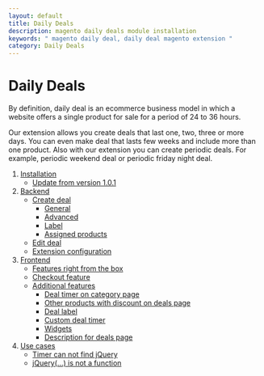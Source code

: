 ```yaml
---
layout: default
title: Daily Deals
description: magento daily deals module installation
keywords: " magento daily deal, daily deal magento extension "
category: Daily Deals
---
```


# Daily Deals

By definition, daily deal is an ecommerce business model in which a website
offers a single product for sale for a period of 24 to 36 hours.

Our extension allows you create deals that last one, two, three or more days.
You can even make deal that lasts few weeks and include more than one product.
Also with our extension you can create periodic deals. For example, periodic
weekend deal or periodic friday night deal.

1. [Installation](installation/)
	- [Update from version 1.0.1](installation/#update-from-version-101)
2. [Backend](backend/)
	- [Create deal](backend/create-deal/)
		* [General](backend/create-deal/#general-tab)
		* [Advanced](backend/create-deal/#advanced-tab)
		* [Label](backend/create-deal/#label-tab)
		* [Assigned products](backend/create-deal/#assigned-products-tab)
	- [Edit deal](backend/edit-deal/)
	- [Extension configuration](backend/extension-configuration/)
3. [Frontend](frontend/)
	- [Features right from the box](frontend/features-right-from-the-box/)
	- [Checkout feature](frontend/checkout-feature/)
	- [Additional features](frontend/#)
		* [Deal timer on category page](frontend/additional-features/deal-timer-on-category-page/)
		* [Other products with discount on deals page](frontend/additional-features/other-products-with-discount/)
		* [Deal label](frontend/additional-features/deal-label/)
		* [Custom deal timer](frontend/additional-features/custom-deal-timer/)
		* [Widgets](frontend/additional-features/widgets/)
		* [Description for deals page](frontend/additional-features/description-for-deals-page/)
4. [Use cases](use-cases/)
	- [Timer can not find jQuery](use-cases/#timer-can-not-find-jquery)
	- [jQuery(...) is not a function](use-cases/#jquery-is-not-a-function)